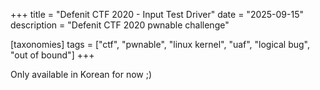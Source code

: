 +++
title = "Defenit CTF 2020 - Input Test Driver"
date = "2025-09-15"
description = "Defenit CTF 2020 pwnable challenge"

[taxonomies]
tags = ["ctf", "pwnable", "linux kernel", "uaf", "logical bug", "out of bound"]
+++

Only available in Korean for now ;)